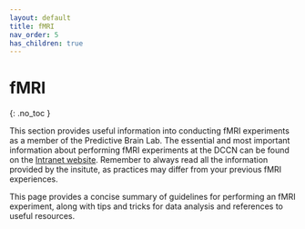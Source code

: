 ```yaml
---
layout: default
title: fMRI
nav_order: 5
has_children: true
---
```


# fMRI 
{: .no_toc }

This section provides useful information into conducting fMRI experiments as a member of the Predictive Brain Lab. The essential and most important information about performing fMRI experiments at the DCCN can be found on the [Intranet website](https://intranet.donders.ru.nl/index.php?id=mri-lab). Remember to always read all the information provided by the insitute, as practices may differ from your previous fMRI experiences.

This page provides a concise summary of guidelines for performing an fMRI experiment, along with tips and tricks for data analysis and references to useful resources.
